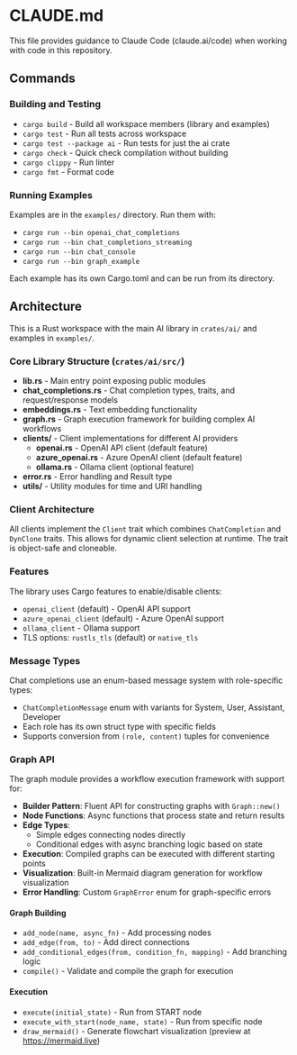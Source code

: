 # CLAUDE.md

This file provides guidance to Claude Code (claude.ai/code) when working with code in this repository.

## Commands

### Building and Testing
- `cargo build` - Build all workspace members (library and examples)
- `cargo test` - Run all tests across workspace
- `cargo test --package ai` - Run tests for just the ai crate
- `cargo check` - Quick check compilation without building
- `cargo clippy` - Run linter
- `cargo fmt` - Format code

### Running Examples
Examples are in the `examples/` directory. Run them with:
- `cargo run --bin openai_chat_completions`
- `cargo run --bin chat_completions_streaming`
- `cargo run --bin chat_console`
- `cargo run --bin graph_example`

Each example has its own Cargo.toml and can be run from its directory.

## Architecture

This is a Rust workspace with the main AI library in `crates/ai/` and examples in `examples/`.

### Core Library Structure (`crates/ai/src/`)
- **lib.rs** - Main entry point exposing public modules
- **chat_completions.rs** - Chat completion types, traits, and request/response models
- **embeddings.rs** - Text embedding functionality
- **graph.rs** - Graph execution framework for building complex AI workflows
- **clients/** - Client implementations for different AI providers
  - **openai.rs** - OpenAI API client (default feature)
  - **azure_openai.rs** - Azure OpenAI client (default feature)  
  - **ollama.rs** - Ollama client (optional feature)
- **error.rs** - Error handling and Result type
- **utils/** - Utility modules for time and URI handling

### Client Architecture
All clients implement the `Client` trait which combines `ChatCompletion` and `DynClone` traits. This allows for dynamic client selection at runtime. The trait is object-safe and cloneable.

### Features
The library uses Cargo features to enable/disable clients:
- `openai_client` (default) - OpenAI API support
- `azure_openai_client` (default) - Azure OpenAI support  
- `ollama_client` - Ollama support
- TLS options: `rustls_tls` (default) or `native_tls`

### Message Types
Chat completions use an enum-based message system with role-specific types:
- `ChatCompletionMessage` enum with variants for System, User, Assistant, Developer
- Each role has its own struct type with specific fields
- Supports conversion from `(role, content)` tuples for convenience

### Graph API
The graph module provides a workflow execution framework with support for:
- **Builder Pattern**: Fluent API for constructing graphs with `Graph::new()`
- **Node Functions**: Async functions that process state and return results
- **Edge Types**: 
  - Simple edges connecting nodes directly
  - Conditional edges with async branching logic based on state
- **Execution**: Compiled graphs can be executed with different starting points
- **Visualization**: Built-in Mermaid diagram generation for workflow visualization
- **Error Handling**: Custom `GraphError` enum for graph-specific errors

#### Graph Building
- `add_node(name, async_fn)` - Add processing nodes
- `add_edge(from, to)` - Add direct connections
- `add_conditional_edges(from, condition_fn, mapping)` - Add branching logic
- `compile()` - Validate and compile the graph for execution

#### Execution
- `execute(initial_state)` - Run from START node
- `execute_with_start(node_name, state)` - Run from specific node
- `draw_mermaid()` - Generate flowchart visualization (preview at https://mermaid.live)